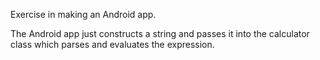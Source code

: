 Exercise in making an Android app.

The Android app just constructs a string and passes it into
the calculator class which parses and evaluates the expression.
